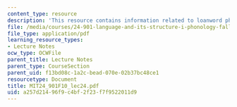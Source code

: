 ```yaml
---
content_type: resource
description: 'This resource contains information related to loanword phonology. '
file: /media/courses/24-901-language-and-its-structure-i-phonology-fall-2010/a257d21496f9c4bf2f23f7f9522011d9_MIT24_901F10_lec24.pdf
file_type: application/pdf
learning_resource_types:
- Lecture Notes
ocw_type: OCWFile
parent_title: Lecture Notes
parent_type: CourseSection
parent_uid: f13bd08c-1a2c-bead-070e-02b37bc48ce1
resourcetype: Document
title: MIT24_901F10_lec24.pdf
uid: a257d214-96f9-c4bf-2f23-f7f9522011d9
---
```

